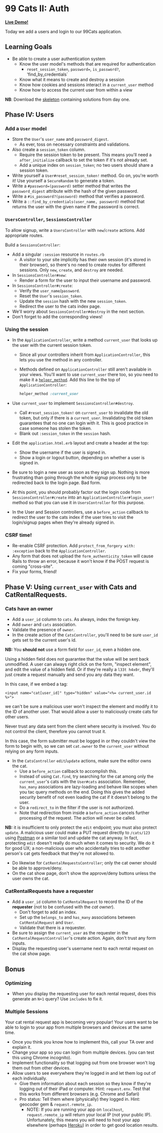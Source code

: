 # 99 Cats II: Auth

**[Live Demo!][live-demo]**

Today we add a users and login to our 99Cats application.

[live-demo]: https://ninetyninecats.herokuapp.com/

## Learning Goals

+ Be able to create a user authentication system
  + Know the user model's methods that are required for authentication
    + `reset_session_token`, `password=`, `is_password?`, 'find_by_credentials`
  + Know what it means to create and destroy a session
  + Know how cookies and sessions interact in a `current_user` method
  + Know how to access the current user from within a view

**NB**: Download the [skeleton][skeleton] containing solutions from day one. 

[skeleton]: ./skeleton.zip

## Phase IV: Users

### Add a `User` model

* Store the `User`'s `user_name` and `password_digest`.
    * As ever, toss on necessary constraints and validations.
* Also create a `session_token` column.
    * Require the session token to be present. This means you'll need
      a `after_initialize` callback to set the token if it's not
      already set.
    * Add a unique index on `session_token`; no two users should share
      a session token.
* Write yourself a `User#reset_session_token!` method. Go on, you're
  worth it! Use yourself a `SecureRandom` to generate a token.
* Write a `#password=(password)` setter method that writes the
  `password_digest` attribute with the hash of the given password.
* Write a `#is_password?(password)` method that verifies a password.
* Write a `::find_by_credentials(user_name, password)` method that
  returns the user with the given name if the password is correct.

### `UsersController`, `SessionsController`

To allow signup, write a `UsersController` with `new`/`create`
actions. Add appropriate routes.

Build a `SessionsController`:

* Add a singular `:session` resource in `routes.rb`
    * A visitor to your site implicitly has their own session
      (it's stored in their browser), so there's no need to create
      routes for different sessions. Only `new`, `create`, and
      `destroy` are needed.
* In `SessionsController#new`:
    * Render a form for the user to input their username and password.
* In `SessionsController#create`:
    * Verify the `user_name`/`password`.
    * Reset the `User`'s `session_token`.
    * Update the `session` hash with the new `session_token`.
    * Redirect the user to the cats index page.
* We'll worry about `SessionsController#destroy` in the next section.
* Don't forget to add the corresponding views!

### Using the session

* In the `ApplicationController`, write a method `current_user` that
  looks up the user with the current session token.
    * Since all your controllers inherit from `ApplicationController`,
      this lets you use the method in any controller.
    * Methods defined on `ApplicationController` still aren't
      available in your views. You'll want to use `current_user` there
      too, so you need to make it a [`helper_method`][docs-helper_method].
      Add this line to the top of `ApplicationController`:

      ```ruby
      helper_method :current_user
      ```

* Use `current_user` to implement `SessionsController#destroy`.
    * Call `#reset_session_token!` on `current_user` to invalidate the
      old token, but only if there is a `current_user`.
      Invalidating the old token guarantees that no one can login with
      it. This is good practice in case someone has stolen the token.
    * Blank out `:session_token` in the `session` hash.
* Edit the `application.html.erb` layout and create a header at the top:
    * Show the username if the user is signed in.
    * Show a login or logout button, depending on whether a user is
      signed in.
* Be sure to login a new user as soon as they sign up. Nothing is
  more frustrating than going through the whole signup process only
  to be redirected back to the login page. Bad form.
* At this point, you should probably factor out the login code from
  `SessionsController#create` into an `ApplicationController#login_user!`
  method so that you can use it in `UsersController` for this purpose.
* In the User and Session controllers, use a `before_action` callback
  to redirect the user to the cats index if the user tries to visit
  the login/signup pages when they're already signed in.

[docs-helper_method]: http://apidock.com/rails/ActionController/Helpers/ClassMethods/helper_method

### CSRF time!

* Re-enable CSRF protection. Add `protect_from_forgery with:
  :exception` back to the `ApplicationController`.
* Any form that does not upload the `form_authenticity_token` will
  cause Rails to throw an error, because it won't know if the POST
  request is coming "cross-site".
* Fix your forms, friend!

## Phase V: Using `current_user` with Cats and CatRentalRequests.

### Cats have an owner

* Add a `user_id` column to `cats`. As always, index the foreign key.
* Add `owner` and `cats` association.
* Validate the presence of `owner`.
* In the create action of the `CatsController`, you'll need to be sure
  `user_id` gets set to the current user's id.

**NB:** You **should not** use a form field for `user_id`, even a
hidden one.

Using a hidden field does not guarantee that the value will be sent
back unmodified. A user can always right click on the form, "inspect
element", and edit the value of a hidden field. Or if they're really
a `l33t h4x0r`, they'll just create a request manually and send you
any data they want.

In this case, if we embed a tag:

```html+erb
<input name="cat[user_id]" type="hidden" value="<%= current_user.id %>">
```

we can't be sure a malicious user won't inspect the element and modify
it to the ID of another user. That would allow a user to maliciously
create cats for other users.

Never trust any data sent from the client where security is involved.
You do not control the client, therefore you cannot trust it.

In this case, the form submitter must be logged in or they couldn't
view the form to begin with, so we can set `cat.owner` to the
`current_user` without relying on any form inputs.

* In the `CatsController` `edit`/`update` actions, make sure the
  editor owns the cat.
    * Use a `before_action` callback to accomplish this.
    * Instead of using `Cat.find`, try searching for the cat among
      only the `current_user`'s cats with the `User#cats` association.
      Remember, `has_many` associations are lazy-loading and behave
      like scopes when you tac query methods on the end. Doing this
      gives the added security benefit of not even loading the cat
      if it doesn't belong to the user.
    * Do a `redirect_to` in the filter if the user is not authorized.
    * Note that redirection from inside a `before_action` cancels
      further processing of the request. The action will never be
      called.

**NB:** it is insufficient to only protect the `edit` endpoint; you
  must also protect `update`. A malicious user could make a PUT request
  directly to `/cats/123` using [Postman][postman] or a similar tool and
  update the cat anyway. In fact, protecting `edit` doesn't really do
  much when it comes to security. We do it for good UX; a non-malicious
  user who accidentally tries to edit another person's cat gets feedback
  that they're not allowed to.

* Do likewise for `CatRentalRequestsController`; only the cat owner
  should be able to approve/deny.
* On the cat show page, don't show the approve/deny buttons unless the
  user owns the cat.

[postman]: https://chrome.google.com/webstore/detail/postman-rest-client/fdmmgilgnpjigdojojpjoooidkmcomcm?hl=en

### CatRentalRequests have a requester

* Add a `user_id` column to `CatRentalRequest` to record the ID of the
  **requester** (not to be confused with the *cat owner*).
    * Don't forget to add an index.
    * Set up the `belongs_to` and `has_many` associations between
      `CatRentalRequest` and `User`.
    * Validate that there is a requester.
* Be sure to assign the `current_user` as the requester in the
  `CatRentalRequestController`'s create action. Again, don't
  trust any form inputs.
* Display the requesting user's username next to each rental request
  on the cat show page.

## Bonus

### Optimizing

* When you display the requesting user for each rental request, does
  this generate an `N+1` query? Use `includes` to fix it.

### Multiple Sessions

Your cat rental request app is becoming very popular! Your users want
to be able to login to your app from multiple browsers and devices at
the same time.

* Once you think you know how to implement this, call your TA over
  and explain it.
* Change your app so you can login from multiple devices. (you can
  test this using Chrome incognito).
* Implement functionality so that logging out from one browser won't
  log them out from other devices.
* Allow users to see everywhere they're logged in and let them log out
  of each individually.
    * Give them information about each session so they know if they're
      logging out of their iPad or computer. Hint: `request.env`. Test
      that this works from different browsers (e.g. Chrome and Safari)
    * Pro status: Tell them where (physically) they logged in.  Hint:
      geocoder gem & `request.remote_ip`.
        * NOTE: If you are running your app on `localhost`,
          `request.remote_ip` will return your local IP (not your public IP).
          Unfortunately, this means you will need to host your app elsewhere
          (perhaps [Heroku][heroku]) in order to get good location results.

[heroku]: http://www.heroku.com/
